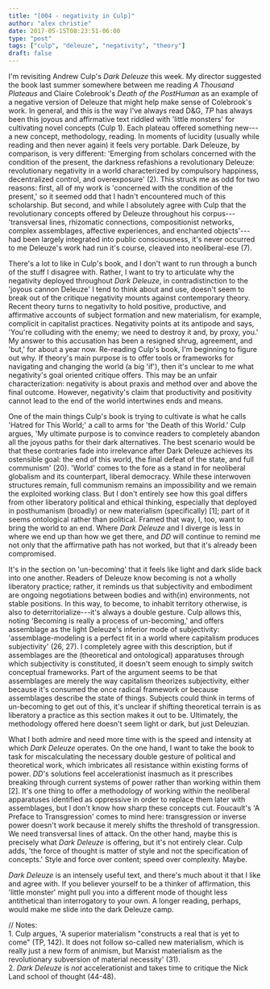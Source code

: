 ```yaml
---
title: "[004 - negativity in Culp]"
author: "alex christie"
date: 2017-05-15T08:23:51-06:00
type: "post"
tags: ["culp", "deleuze", "negativity", "theory"]
draft: false
---
```

I'm revisiting Andrew Culp's *Dark Deleuze* this week. My director suggested the book last summer somewhere between me reading *A Thousand Plateaus* and Claire Colebrook's *Death of the PostHuman* as an example of a negative version of Deleuze that might help make sense of Colebrook's work. In general, and this is the way I've always read D&G, *TP* has always been this joyous and affirmative text riddled with 'little monsters' for cultivating novel concepts (Culp 1). Each plateau offered something new---a new concept, methodology, reading. In moments of lucidity (usually while reading and then never again) it feels very portable. Dark Deleuze, by comparison, is very different: 'Emerging from scholars concerned with the condition of the present, the darkness refashions a revolutionary Deleuze: revolutionary negativity in a world characterized by compulsory happiness, decentralized control, and overexposure' (2). This struck me as odd for two reasons: first, all of my work is 'concerned with the condition of the present,' so it seemed odd that I hadn't encountered much of this scholarship. But second, and while I absolutely agree with Culp that the revolutionary concepts offered by Deleuze throughout his corpus---'transversal lines, rhizomatic connections, compositionist networks, complex assemblages, affective experiences, and enchanted objects'---had been largely integrated into public consciousness, it's never occurred to me Deleuze's work had run it's course, cleaved into neoliberal-ese (7).

<!--more-->

There's a lot to like in Culp's book, and I don't want to run through a bunch of the stuff I disagree with. Rather, I want to try to articulate why the negativity deployed throughout *Dark Deleuze*, in contradistinction to the 'joyous cannon Deleuze' I tend to think about and use, doesn't seem to break out of the critique negativity mounts against contemporary theory. Recent theory turns to negativity to hold positive, productive, and affirmative accounts of subject formation and new materialism, for example, complicit in capitalist practices. Negativity points at its antipode and says, 'You're colluding with the enemy; we need to destroy it and, by proxy, you.' My answer to this accusation has been a resigned shrug, agreement, and 'but,' for about a year now. Re-reading Culp's book, I'm beginning to figure out why. If theory's main purpose is to offer tools or frameworks for navigating and changing the world (a big 'if'), then it's unclear to me what negativity's goal oriented critique offers. This may be an unfair characterization: negativity is about praxis and method over and above the final outcome. However, negativity's claim that productivity and positivity cannot lead to the end of the world intertwines ends and means.

One of the main things Culp's book is trying to cultivate is what he calls 'Hatred for This World;' a call to arms for 'the Death of this World.' Culp argues, 'My ultimate purpose is to convince readers to completely abandon all the joyous paths for their dark alternatives. The best scenario would be that these contraries fade into irrelevance after Dark Deleuze achieves its ostensible goal: the end of this world, the final defeat of the state, and full communism' (20). 'World' comes to the fore as a stand in for neoliberal globalism and its counterpart, liberal democracy. While these interwoven structures remain, full communism remains an impossibility and we remain the exploited working class. But I don't entirely see how this goal differs from other liberatory political and ethical thinking, especially that deployed in posthumanism (broadly) or new materialism (specifically) [1]; part of it seems ontological rather than political. Framed that way, I, too, want to bring the world to an end. Where *Dark Deleuze* and I diverge is less in where we end up than how we get there, and *DD* will continue to remind me not only that the affirmative path has not worked, but that it's already been compromised.

It's in the section on 'un-becoming' that it feels like light and dark slide back into one another. Readers of Deleuze know becoming is not a wholly liberatory practice; rather, it reminds us that subjectivity and embodiment are ongoing negotiations between bodies and with(in) environments, not stable positions. In this way, to become, to inhabit territory otherwise, is also to deterritorialize---it's always a double gesture. Culp allows this, noting 'Becoming is really a process of un-becoming,' and offers assemblage as the light Deleuze's inferior mode of subjectivity: 'assemblage-modeling is a perfect fit in a world where capitalism produces subjectivity' (26, 27). I completely agree with this description, but if assemblages are the (theoretical and ontological) apparatuses through which subjectivity is constituted, it doesn't seem enough to simply switch conceptual frameworks. Part of the argument seems to be that assemblages are merely the way capitalism theorizes subjectivity, either because it's consumed the once radical framework or because assemblages describe the state of things. Subjects could think in terms of un-becoming to get out of this, it's unclear if shifting theoretical terrain is as liberatory a practice as this section makes it out to be. Ultimately, the methodology offered here doesn't seem light or dark, but just Deleuzian.

What I both admire and need more time with is the speed and intensity at which *Dark Deleuze* operates. On the one hand, I want to take the book to task for miscalculating the necessary double gesture of political and theoretical work, which imbricates all resistance within existing forms of power.  *DD*'s solutions feel accelerationist inasmuch as it prescribes breaking through current systems of power rather than working within them [2]. It's one thing to offer a methodology of working with*in* the neoliberal apparatuses identified as oppressive in order to replace them later with assemblages, but I don't know how sharp these concepts cut. Foucault's 'A Preface to Transgression' comes to mind here: transgression or inverse power doesn't work because it merely shifts the threshold of transgression. We need transversal lines of attack. On the other hand, maybe this is precisely what *Dark Deleuze* is offering, but it's not entirely clear. Culp adds, 'the force of thought is  matter of style and not the specification of concepts.' Style and force over content; speed over complexity. Maybe.

*Dark Deleuze* is an intensely useful text, and there's much about it that I like and agree with. If you believer yourself to be a thinker of affirmation, this 'little monster' might pull you into a different mode of thought less antithetical than interrogatory to your own. A longer reading, perhaps, would make me slide into the dark Deleuze camp.

// Notes:
<br>1. Culp argues, 'A superior materialism "constructs a real that is yet to come" (TP, 142). It does not follow so-called new materialism, which is really just a new form of animism, but Marxist materialism as the revolutionary subversion of material necessity' (31).
<br>2. *Dark Deleuze* is *not* accelerationist and takes time to critique the Nick Land school of thought (44-48).
